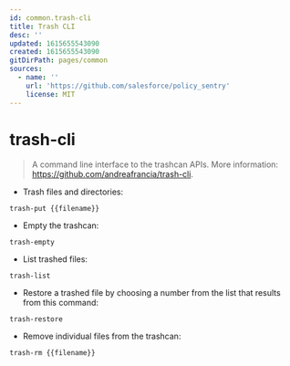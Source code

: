 ```yaml
---
id: common.trash-cli
title: Trash CLI
desc: ''
updated: 1615655543090
created: 1615655543090
gitDirPath: pages/common
sources:
  - name: ''
    url: 'https://github.com/salesforce/policy_sentry'
    license: MIT
---
```

# trash-cli

> A command line interface to the trashcan APIs.
> More information: <https://github.com/andreafrancia/trash-cli>.

- Trash files and directories:

`trash-put {{filename}}`

- Empty the trashcan:

`trash-empty`

- List trashed files:

`trash-list`

- Restore a trashed file by choosing a number from the list that results from this command:

`trash-restore`

- Remove individual files from the trashcan:

`trash-rm {{filename}}`

